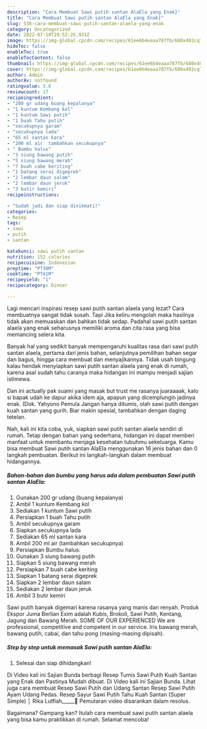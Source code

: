 ```yaml
---
description: "Cara Membuat Sawi putih santan AlaEla yang Enak}"
title: "Cara Membuat Sawi putih santan AlaEla yang Enak}"
slug: 536-cara-membuat-sawi-putih-santan-alaela-yang-enak
category: Uncategorized
date: 2022-07-18T19:52:25.931Z
image: https://img-global.cpcdn.com/recipes/61ee6b4eaaa787fb/680x482cq70/sawi-putih-santan-alaela-foto-resep-utama.jpg
hideToc: false
enableToc: true
enableTocContent: false
thumbnail: https://img-global.cpcdn.com/recipes/61ee6b4eaaa787fb/680x482cq70/sawi-putih-santan-alaela-foto-resep-utama.jpg
cover: https://img-global.cpcdn.com/recipes/61ee6b4eaaa787fb/680x482cq70/sawi-putih-santan-alaela-foto-resep-utama.jpg
author: Admin
authorAv: notfound
ratingvalue: 3.6
reviewcount: 17
recipeingredient:
- "200 gr udang buang kepalanya"
- "1 kuntum Kembang kol"
- "1 kuntum Sawi putih"
- "1 buah Tahu putih"
- "secukupnya garam"
- "secukupnya lada"
- "65 ml santan kara"
- "200 ml air  tambahkan secukupnya"
- " Bumbu halus"
- "3 siung bawang putih"
- "5 siung bawang merah"
- "7 buah cabe keriting"
- "1 batang serai digeprek"
- "2 lembar daun salam"
- "2 lembar daun jeruk"
- "3 butir kemiri"
recipeinstructions:

- "Sudah jadi dan siap dinikmati!"
categories:
- Resep
tags:
- sawi
- putih
- santan

katakunci: sawi putih santan 
nutrition: 152 calories
recipecuisine: Indonesian
preptime: "PT30M"
cooktime: "PT41M"
recipeyield: "1"
recipecategory: Dinner

---
```



Lagi mencari inspirasi resep sawi putih santan alaela yang lezat? Cara membuatnya sangat tidak susah. Tapi Jika keliru mengolah maka hasilnya tidak akan memuaskan dan bahkan tidak sedap. Padahal sawi putih santan alaela yang enak seharusnya memiliki aroma dan cita rasa yang bisa memancing selera kita.


Banyak hal yang sedikit banyak mempengaruhi kualitas rasa dari sawi putih santan alaela, pertama dari jenis bahan, selanjutnya pemilihan bahan segar dan bagus, hingga cara membuat dan menyajikannya. Tidak usah bingung kalau hendak menyiapkan sawi putih santan alaela yang enak di rumah, karena asal sudah tahu caranya maka hidangan ini mampu menjadi sajian istimewa.

Dan ini actually pak suami yang masak but trust me rasanya juaraaaak, kalo si bapak udah ke dapur akika idem aja, apapun yang dicemplungin jadinya enak. (Dok. Yahyono Pemula Jangan hanya ditumis, olah sawi putih dengan kuah santan yang gurih. Biar makin spesial, tambahkan dengan daging tetelan.


Nah, kali ini kita coba, yuk, siapkan sawi putih santan alaela sendiri di rumah. Tetap dengan bahan yang sederhana, hidangan ini dapat memberi manfaat untuk membantu menjaga kesehatan tubuhmu sekeluarga. Kamu bisa membuat Sawi putih santan AlaEla menggunakan 16 jenis bahan dan 0 langkah pembuatan. Berikut ini langkah-langkah dalam membuat hidangannya.

<!--inarticleads1-->

##### Bahan-bahan dan bumbu yang harus ada dalam pembuatan Sawi putih santan AlaEla:

1. Gunakan 200 gr udang (buang kepalanya)
1. Ambil 1 kuntum Kembang kol
1. Sediakan 1 kuntum Sawi putih
1. Persiapkan 1 buah Tahu putih
1. Ambil secukupnya garam
1. Siapkan secukupnya lada
1. Sediakan 65 ml santan kara
1. Ambil 200 ml air  (tambahkan secukupnya)
1. Persiapkan  Bumbu halus:
1. Gunakan 3 siung bawang putih
1. Siapkan 5 siung bawang merah
1. Persiapkan 7 buah cabe keriting
1. Siapkan 1 batang serai digeprek
1. Siapkan 2 lembar daun salam
1. Sediakan 2 lembar daun jeruk
1. Ambil 3 butir kemiri


Sawi putih banyak digemari karena rasanya yang manis dan renyah. Produk Ekspor Juma Berlian Exim adalah Kubis, Brokoli, Sawi Putih, Kentang, Jagung dan Bawang Merah. SOME OF OUR EXPERIENCED We are professional, competitive and competent in our service. Iris bawang merah, bawang putih, cabai, dan tahu pong (masing-masing dipisah). 

<!--inarticleads2-->

##### Step by step untuk memasak Sawi putih santan AlaEla:


1. Selesai dan siap dihidangkan!

Di Video kali ini Sajian Bunda berbagi Resep Tumis Sawi Putih Kuah Santan yang Enak dan Pastinya Mudah dibuat. Di Video kali ini Sajian Bunda. Lihat juga cara membuat Resep Sawi Putih dan Udang Santan Resep Sawi Putih Ayam Udang Pedas. Resep Sayur Sawi Putih Tahu Kuah Santan (Super Simple) │ Rika Lutfiah_____🎥 Pemutaran video disarankan dalam resolus. 

Bagaimana? Gampang kan? Itulah cara membuat sawi putih santan alaela yang bisa kamu praktikkan di rumah. Selamat mencoba!
